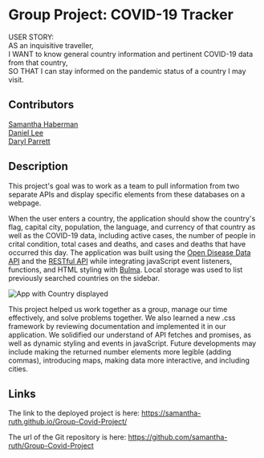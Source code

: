# Group Project: COVID-19 Tracker

USER STORY:  
AS an inquisitive traveller,  
I WANT to know general country information and pertinent COVID-19 data from that country,  
SO THAT I can stay informed on the pandemic status of a country I may visit.

## Contributors

[Samantha Haberman](https://github.com/Samantha-Ruth)  
[Daniel Lee](https://github.com/randiferous)  
[Daryl Parrett](https://github.com/HenryTheRed85)

## Description

This project's goal was to work as a team to pull information from two separate APIs and display specific elements from these databases on a webpage.

When the user enters a country, the application should show the country's flag, capital city, population, the language, and currency of that country as well as the COVID-19 data, including active cases, the number of people in crital condition, total cases and deaths, and cases and deaths that have occurred this day.  The application was built using the [Open Disease Data API](https://corona.lmao.ninja/) and the [RESTful API](https://restcountries.com/) while integrating javaScript event listeners, functions, and HTML styling with [Bulma](https://bulma.io/).  Local storage was used to list previously searched countries on the sidebar. 



![App with Country displayed](https://user-images.githubusercontent.com/64170123/171307462-5df3cd3d-3039-49b6-8940-c78743756b16.jpg)



This project helped us work together as a group, manage our time effectively, and solve problems together.  We also learned a new .css framework by reviewing documentation and implemented it in our application.   We solidified our understand of API fetches and promises, as well as dynamic styling and events in javaScript.  Future developments may include making the returned number elements more legible (adding commas), introducing maps, making data more interactive, and including cities. 

## Links
The link to the deployed project is here:  https://samantha-ruth.github.io/Group-Covid-Project/

The url of the Git repository is here: https://github.com/samantha-ruth/Group-Covid-Project

